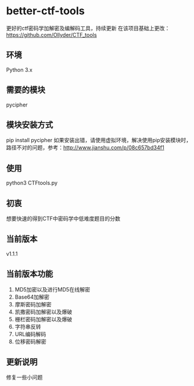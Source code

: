 # better-ctf-tools
更好的ctf密码学加解密及编解码工具，持续更新
在该项目基础上更改：https://github.com/Ollyder/CTF_tools

## 环境
Python 3.x

## 需要的模块
pycipher

## 模块安装方式
pip install pycipher
 如果安装出错，请使用虚拟环境，解决使用pip安装模块时，路径不对的问题，参考：http://www.jianshu.com/p/08c657bd34f1
 
## 使用
python3 CTFtools.py

## 初衷
想要快速的得到CTF中密码学中低难度题目的分数

## 当前版本
v1.1.1

## 当前版本功能
1. MD5加密以及进行MD5在线解密
2. Base64加解密
3. 摩斯密码加解密
4. 凯撒密码加解密以及爆破
5. 栅栏密码加解密以及爆破
6. 字符串反转
7. URL编码解码
8. 位移密码解密

## 更新说明
修复一些小问题

